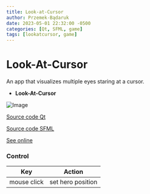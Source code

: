 ```yaml
---
title: Look-at-Cursor
author: Przemek-Bądaruk
date: 2023-05-01 22:32:00 -0500
categories: [Qt, SFML, game]
tags: [lookatcursor, game]
---
```


# Look-At-Cursor
An app that visualizes multiple eyes staring at a cursor.


* **Look-At-Cursor**

![Image](https://user-images.githubusercontent.com/28188300/229716629-fc808559-1224-4066-98e6-9af36bca66be.gif)

[Source code Qt](https://github.com/Przemekkkth/LookAtCursor_Qt-Cpp)

[Source code SFML](https://github.com/Przemekkkth/LookAtCursorSFML)

[See online](/assets/games/lookatcursor/index.html)

### Control

|     Key       | Action        |
| ------------- | ------------- |
| mouse click   | set hero position  |